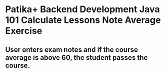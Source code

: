 # Patika+ Backend Development Java 101 Calculate Lessons Note Average Exercise

## User enters exam notes and if the course average is above 60, the student passes the course.

